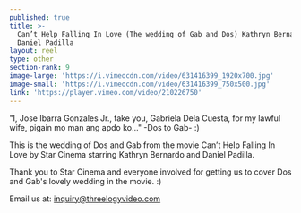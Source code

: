 ```yaml
---
published: true
title: >-
  Can’t Help Falling In Love (The wedding of Gab and Dos) Kathryn Bernardo and
  Daniel Padilla
layout: reel
type: other
section-rank: 9
image-large: 'https://i.vimeocdn.com/video/631416399_1920x700.jpg'
image-small: 'https://i.vimeocdn.com/video/631416399_750x500.jpg'
link: 'https://player.vimeo.com/video/210226750'
---
```

"I, Jose Ibarra Gonzales Jr., take you, Gabriela Dela Cuesta, for my lawful wife, pigain mo man ang apdo ko..." -Dos to Gab- :)

This is the wedding of Dos and Gab from the movie Can’t Help Falling In Love by Star Cinema starring Kathryn Bernardo and Daniel Padilla.

Thank you to Star Cinema and everyone involved for getting us to cover Dos and Gab's lovely wedding in the movie. :)

Email us at: inquiry@threelogyvideo.com